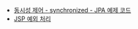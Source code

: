 - [동시성 제어 - synchronized - JPA 예제 코드](https://github.com/woong99/blog-example/tree/main/concurrency-synchronized-jpa)
- [JSP 예외 처리](https://github.com/woong99/blog-example/tree/main/jsp-exception)
